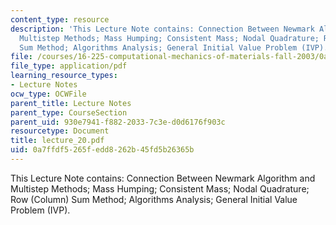 ```yaml
---
content_type: resource
description: 'This Lecture Note contains: Connection Between Newmark Algorithm and
  Multistep Methods; Mass Humping; Consistent Mass; Nodal Quadrature; Row (Column)
  Sum Method; Algorithms Analysis; General Initial Value Problem (IVP).'
file: /courses/16-225-computational-mechanics-of-materials-fall-2003/0a7ffdf5265fedd8262b45fd5b26365b_lecture_20.pdf
file_type: application/pdf
learning_resource_types:
- Lecture Notes
ocw_type: OCWFile
parent_title: Lecture Notes
parent_type: CourseSection
parent_uid: 930e7941-f882-2033-7c3e-d0d6176f903c
resourcetype: Document
title: lecture_20.pdf
uid: 0a7ffdf5-265f-edd8-262b-45fd5b26365b
---
```

This Lecture Note contains: Connection Between Newmark Algorithm and Multistep Methods; Mass Humping; Consistent Mass; Nodal Quadrature; Row (Column) Sum Method; Algorithms Analysis; General Initial Value Problem (IVP).

